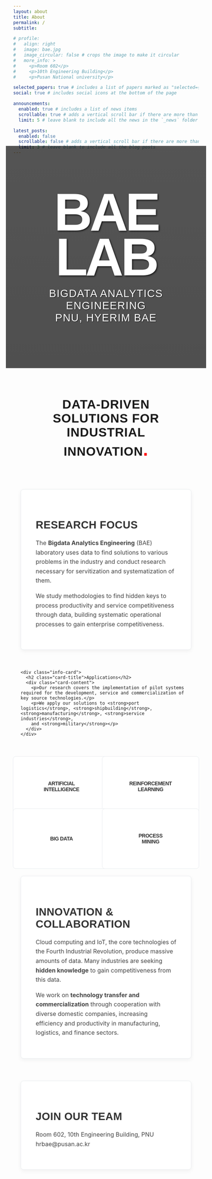 ```yaml
---
layout: about
title: About
permalink: /
subtitle: 

# profile:
#   align: right
#   image: bae.jpg
#   image_circular: false # crops the image to make it circular
#   more_info: >
#     <p>Room 602</p>
#     <p>10th Engineering Building</p>
#     <p>Pusan National university</p>

selected_papers: true # includes a list of papers marked as "selected={true}"
social: true # includes social icons at the bottom of the page

announcements:
  enabled: true # includes a list of news items
  scrollable: true # adds a vertical scroll bar if there are more than 3 news items
  limit: 5 # leave blank to include all the news in the `_news` folder

latest_posts:
  enabled: false
  scrollable: false # adds a vertical scroll bar if there are more than 3 new posts items
  limit: 3 # leave blank to include all the blog posts
---
```


<style>
@import url('https://fonts.googleapis.com/css2?family=Oswald:wght@400;600;700&family=Inter:wght@400;500;600&display=swap');

.hero-section {
  padding: 120px 20px;
  margin: -40px -20px 60px -20px;
  text-align: center;
  position: relative;
  background: linear-gradient(rgba(0, 0, 0, 0.5), rgba(0, 0, 0, 0.7)), 
              url('https://baelab.pusan.ac.kr/sites/baelab/atchmnfl/bbs/15879/temp_1697086842004100.tmp');
  background-size: cover;
  background-position: center;
  background-attachment: fixed;
  color: white;
}

.hero-section::before {
  content: '';
  position: absolute;
  top: 0;
  left: 0;
  right: 0;
  bottom: 0;
  background: rgba(0, 0, 0, 0.3);
  z-index: 1;
}

.hero-title {
  font-family: 'Oswald', sans-serif;
  font-size: clamp(4rem, 15vw, 15rem);
  font-weight: 700;
  text-transform: uppercase;
  letter-spacing: -0.05em;
  line-height: 0.85;
  margin: 0 0 20px 0;
  position: relative;
  z-index: 2;
  color: white;
  text-shadow: 2px 2px 4px rgba(0, 0, 0, 0.8);
}

.hero-colon {
  color: #ff0000;
  font-size: clamp(1.2rem, 5vw, 5rem);
}

.hero-subtitle {
  font-family: 'Oswald', sans-serif;
  font-size: clamp(1.2rem, 3vw, 2.5rem);
  margin: 0;
  font-weight: 400;
  letter-spacing: 0.05em;
  text-transform: uppercase;
  position: relative;
  z-index: 2;
  color: white;
  text-shadow: 1px 1px 2px rgba(0, 0, 0, 0.8);
}

.section-container {
  max-width: 1200px;
  margin: 0 auto;
  padding: 0 20px;
}

.section-grid {
  display: grid;
  grid-template-columns: repeat(auto-fit, minmax(350px, 1fr));
  gap: 40px;
  margin: 60px 0;
}

.info-card {
  background: #fff;
  border-radius: 8px;
  padding: 40px;
  box-shadow: 0 4px 12px rgba(0,0,0,0.05);
  border: 1px solid #e9ecef;
  transition: all 0.3s ease;
}

.info-card:hover {
  transform: translateY(-5px);
  box-shadow: 0 8px 25px rgba(0,0,0,0.1);
}

.card-title {
  font-family: 'Oswald', sans-serif;
  font-size: 1.8rem;
  font-weight: 600;
  color: #333 !important;
  margin-bottom: 20px;
  text-transform: uppercase;
  letter-spacing: 0.5px;
}

.card-content {
  font-family: 'Inter', sans-serif;
  font-size: 1rem;
  line-height: 1.6;
  color: #444 !important;
}

.card-content p {
  color: #444 !important;
}


.highlight-box {
  padding: 20px;
  margin: 20px 0 40px 0;
  text-align: center;
}

.highlight-text {
  font-family: 'Oswald', sans-serif;
  font-size: clamp(1.4rem, 4vw, 2.1rem);
  font-weight: 600;
  text-transform: uppercase;
  letter-spacing: 1px;
  margin: 0;
}

.tech-grid {
  display: grid;
  grid-template-columns: repeat(auto-fit, minmax(200px, 1fr));
  gap: 20px;
  margin: 40px 0;
  place-items: center;
}

.tech-item {
  background: #fff;
  border: 1px solid #e9ecef;
  padding: 20px;
  border-radius: 8px;
  text-align: center;
  color: #333;
  font-family: 'Oswald', sans-serif;
  font-weight: 600;
  text-transform: uppercase;
  letter-spacing: -0.5px;
  transition: all 0.3s ease;
  display: flex;
  align-items: center;
  justify-content: center;
  width: 100%;
  height: 100%;
  min-height: 80px;
}

.tech-item:hover {
  background: #f8f9fa;
  transform: translateY(-3px);
}

@media (max-width: 768px) {
  .hero-section {
    padding: 80px 20px;
    margin: -20px -20px 40px -20px;
    background-attachment: scroll;
  }
  
  .section-grid {
    grid-template-columns: 1fr;
    gap: 30px;
  }
  
  .info-card {
    padding: 30px;
  }
  
  .tech-grid {
    grid-template-columns: repeat(auto-fit, minmax(150px, 1fr));
    gap: 15px;
  }
}
</style>

<div class="hero-section">
  <h1 class="hero-title">BAE LAB</h1>
  <p class="hero-subtitle">BIGDATA ANALYTICS ENGINEERING</p>
  <p class="hero-subtitle">PNU, Hyerim Bae</p>
</div>

<div class="section-container">
  <div class="highlight-box">
    <p class="highlight-text">Data-Driven Solutions for Industrial Innovation<span class="hero-colon">.</span></p>
  </div>

  <div class="section-grid">
    <div class="info-card">
      <h2 class="card-title">Research Focus</h2>
      <div class="card-content">
        <p>The <strong>Bigdata Analytics Engineering</strong> (BAE) laboratory uses data to find solutions to various problems in the industry and conduct research necessary for servitization and systematization of them.</p>
        <p>We study methodologies to find hidden keys to process productivity and service competitiveness through data, building systematic operational processes to gain enterprise competitiveness.</p>
      </div>
    </div>

    <div class="info-card">
      <h2 class="card-title">Applications</h2>
      <div class="card-content">
        <p>Our research covers the implementation of pilot systems required for the development, service and commercialization of key source technologies.</p>
        <p>We apply our solutions to <strong>port logistics</strong>, <strong>shipbuilding</strong>, <strong>manufacturing</strong>, <strong>service industries</strong>,
        and <strong>military</strong></p>
      </div>
    </div>
  </div>

  <div class="tech-grid">
    <div class="tech-item">Artificial<br>Intelligence</div>
    <div class="tech-item">Reinforcement<br>Learning</div>
    <div class="tech-item">Big Data</div>
    <div class="tech-item">Process<br>Mining</div>
  </div>

  <div class="info-card">
    <h2 class="card-title">Innovation & Collaboration</h2>
    <div class="card-content">
      <p>Cloud computing and IoT, the core technologies of the Fourth Industrial Revolution, produce massive amounts of data. Many industries are seeking <strong>hidden knowledge</strong> to gain competitiveness from this data.</p>
      <p>We work on <strong>technology transfer and commercialization</strong> through cooperation with diverse domestic companies, increasing efficiency and productivity in manufacturing, logistics, and finance sectors.</p>
    </div>
  </div>

  <div style="margin-top: 60px;" class="info-card">
    <h2 class="card-title">Join Our Team</h2>
    <div class="card-content">
      <p>Room 602, 10th Engineering Building, PNU<br>
      hrbae@pusan.ac.kr</p>
    </div>
  </div>
</div>
<br>
<br>
<br>
<br>
